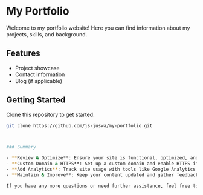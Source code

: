 # My Portfolio

Welcome to my portfolio website! Here you can find information about my projects, skills, and background.

## Features

- Project showcase
- Contact information
- Blog (if applicable)

## Getting Started

Clone this repository to get started:

```bash
git clone https://github.com/js-juswa/my-portfolio.git



### Summary

- **Review & Optimize**: Ensure your site is functional, optimized, and accessible.
- **Custom Domain & HTTPS**: Set up a custom domain and enable HTTPS if needed.
- **Add Analytics**: Track site usage with tools like Google Analytics.
- **Maintain & Improve**: Keep your content updated and gather feedback.

If you have any more questions or need further assistance, feel free to ask!
